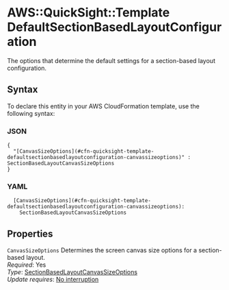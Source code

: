 # AWS::QuickSight::Template DefaultSectionBasedLayoutConfiguration<a name="aws-properties-quicksight-template-defaultsectionbasedlayoutconfiguration"></a>

The options that determine the default settings for a section\-based layout configuration\.

## Syntax<a name="aws-properties-quicksight-template-defaultsectionbasedlayoutconfiguration-syntax"></a>

To declare this entity in your AWS CloudFormation template, use the following syntax:

### JSON<a name="aws-properties-quicksight-template-defaultsectionbasedlayoutconfiguration-syntax.json"></a>

```
{
  "[CanvasSizeOptions](#cfn-quicksight-template-defaultsectionbasedlayoutconfiguration-canvassizeoptions)" : SectionBasedLayoutCanvasSizeOptions
}
```

### YAML<a name="aws-properties-quicksight-template-defaultsectionbasedlayoutconfiguration-syntax.yaml"></a>

```
  [CanvasSizeOptions](#cfn-quicksight-template-defaultsectionbasedlayoutconfiguration-canvassizeoptions): 
    SectionBasedLayoutCanvasSizeOptions
```

## Properties<a name="aws-properties-quicksight-template-defaultsectionbasedlayoutconfiguration-properties"></a>

`CanvasSizeOptions`  <a name="cfn-quicksight-template-defaultsectionbasedlayoutconfiguration-canvassizeoptions"></a>
Determines the screen canvas size options for a section\-based layout\.  
*Required*: Yes  
*Type*: [SectionBasedLayoutCanvasSizeOptions](aws-properties-quicksight-template-sectionbasedlayoutcanvassizeoptions.md)  
*Update requires*: [No interruption](https://docs.aws.amazon.com/AWSCloudFormation/latest/UserGuide/using-cfn-updating-stacks-update-behaviors.html#update-no-interrupt)